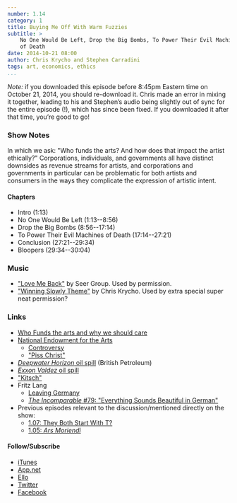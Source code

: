 ```yaml
---
number: 1.14
category: 1
title: Buying Me Off With Warm Fuzzies
subtitle: >
    No One Would Be Left, Drop the Big Bombs, To Power Their Evil Machines 
    of Death
date: 2014-10-21 08:00
author: Chris Krycho and Stephen Carradini
tags: art, economics, ethics
...
```


*Note:* if you downloaded this episode before 8:45pm Eastern time on
October 21, 2014, you should re-download it. Chris made an error in
mixing it together, leading to his and Stephen’s audio being slightly
out of sync for the entire episode (!), which has since been fixed. If
you downloaded it after that time, you’re good to go!

### Show Notes

In which we ask: "Who funds the arts? And how does that impact the
artist ethically?" Corporations, individuals, and governments all have
distinct downsides as revenue streams for artists, and corporations and
governments in particular can be problematic for both artists and
consumers in the ways they complicate the expression of artistic intent.

#### Chapters

  - Intro (1:13)
  - No One Would Be Left (1:13--8:56)
  - Drop the Big Bombs (8:56--17:14)
  - To Power Their Evil Machines of Death (17:14--27:21)
  - Conclusion (27:21--29:34)
  - Bloopers (29:34--30:04)

### Music

  - ["Love Me Back"] by Seer Group. Used by permission.
  - ["Winning Slowly Theme"] by Chris Krycho. Used by extra special super neat
    permission?

["Love Me Back"]: //seergroup.bandcamp.com/album/love-me-back-single
["Winning Slowly Theme"]: //soundcloud.com/chriskrycho/winning-slowly

### Links

  - [Who Funds the arts and why we should care][fund]
  - [National Endowment for the Arts][NEA]
      - [Controversy]
      - ["Piss Christ"]
  - [_Deepwater Horizon_ oil spill][bp] (British Petroleum)
  - [_Exxon Valdez_ oil spill][exxon]
  - ["Kitsch"]
  - Fritz Lang
      + [Leaving Germany][emigration]
      + [_The Incomparable_ #79: "Everything Sounds Beautiful in German"][german]
  - Previous episodes relevant to the discussion/mentioned directly on the show:
      + [1.07: They Both Start With T?][1.07]
      + [1.05: _Ars Moriendi_][1.05]

[fund]: //www.ft.com/cms/s/2/4313691c-3513-11e4-aa47-00144feabdc0.html#axzz3DzkmMdfv
[NEA]: //arts.gov
[Controversy]: //en.wikipedia.org/wiki/National_Endowment_for_the_Arts#Controversy
["Piss Christ"]: //en.wikipedia.org/wiki/Piss_Christ
[bp]: //en.wikipedia.org/wiki/Deepwater_Horizon_oil_spill
[exxon]: //en.wikipedia.org/wiki/Exxon_Valdez_oil_spill
["Kitsch"]: //en.wikipedia.org/wiki/Kitsch
[emigration]: //en.wikipedia.org/wiki/Fritz_Lang#Emigration
[german]: //5by5.tv/incomparable/80

[1.05]: //www.winningslowly.org/1.05/
[1.07]: //www.winningslowly.org/1.07/

#### Follow/Subscribe

  - [iTunes](//itunes.apple.com/us/podcast/winning-slowly/id807603957?mt=2)
  - [App.net](//alpha.app.net/winningslowly)
  - [Ello](//ello.co/winningslowly)
  - [Twitter](//twitter.com/winningslowly)
  - [Facebook](//www.facebook.com/winningslowlypodcast)
